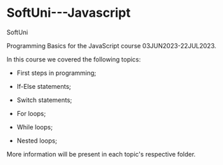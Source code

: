 # SoftUni---Javascript
SoftUni

Programming Basics for the JavaScript course 03JUN2023-22JUL2023.

In this course we covered the following topics:

- First steps in programming;

- If-Else statements;

- Switch statements;

- For loops;

- While loops;

- Nested loops;

More information will be present in each topic's respective folder.